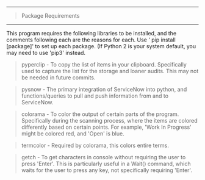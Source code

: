 


-------------------
  > Package Requirements
-------------------

This program requires the following libraries to be installed, and the comments following each are
    the reasons for each. Use '<sudo> pip install [package]' to set up each package.
    (If Python 2 is your system default, you may need to use 'pip3' instead.

  > pyperclip - To copy the list of items in your clipboard. Specifically used to capture the list
        for the storage and loaner audits. This may not be needed in future commits.

  > pysnow - The primary integration of ServiceNow into python, and functions/queries to pull
        and push information from and to ServiceNow.

  > colorama - To color the output of certain parts of the program. Specifically during the
        scanning process, where the items are colored differently based on certain points.
        For example, 'Work In Progress' might be colored red, and 'Open' is blue.

  > termcolor - Required by colorama, this colors entire terms.

  > getch - To get characters in console without requiring the user to press 'Enter'. This is
        particularly useful in a Wait() command, which waits for the user to press any key, not
        specifically requiring 'Enter'.

